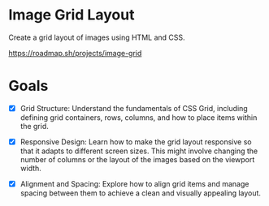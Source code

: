 # Image Grid Layout

Create a grid layout of images using HTML and CSS.

https://roadmap.sh/projects/image-grid

# Goals

- [x] Grid Structure: Understand the fundamentals of CSS Grid, including defining grid containers, rows, columns, and how to place items within the grid.

- [x] Responsive Design: Learn how to make the grid layout responsive so that it adapts to different screen sizes. This might involve changing the number of columns or the layout of the images based on the viewport width.

- [x] Alignment and Spacing: Explore how to align grid items and manage spacing between them to achieve a clean and visually appealing layout.
